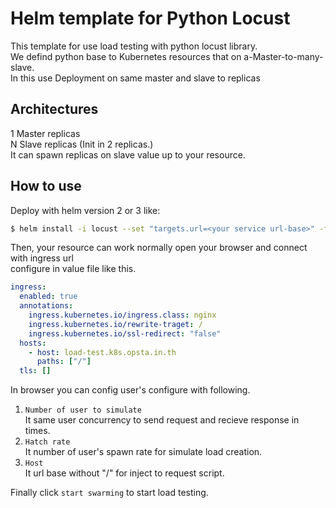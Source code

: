 # Helm template for Python Locust
This template for use load testing with python locust library.  
We defind python base to Kubernetes resources that on a-Master-to-many-slave.  
In this use Deployment on same master and slave to replicas

## Architectures
1 Master replicas  
N Slave replicas (Init in 2 replicas.)  
It can spawn replicas on slave value up to your resource.  

## How to use
Deploy with helm version 2 or 3 like:  
```bash
$ helm install -i locust --set "targets.url=<your service url-base>" -f values.yaml ./
```
Then, your resource can work normally open your browser and connect with ingress url  
configure in value file like this.  
```yaml
ingress:
  enabled: true
  annotations:
    ingress.kubernetes.io/ingress.class: nginx
    ingress.kubernetes.io/rewrite-traget: /
    ingress.kubernetes.io/ssl-redirect: "false"
  hosts:
    - host: load-test.k8s.opsta.in.th
      paths: ["/"]
  tls: []
```
In browser you can config user's configure with following.
1. `Number of user to simulate`  
It same user concurrency to send request and recieve response in times.
1. `Hatch rate`  
It number of user's spawn rate for simulate load creation.
1. `Host`  
It url base without "/" for inject to request script.
  
Finally click `start swarming` to start load testing.